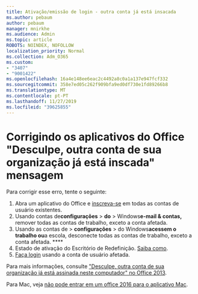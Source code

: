 ```yaml
---
title: Ativação/emissão de login - outra conta já está insacada
ms.author: pebaum
author: pebaum
manager: mnirkhe
ms.audience: Admin
ms.topic: article
ROBOTS: NOINDEX, NOFOLLOW
localization_priority: Normal
ms.collection: Adm_O365
ms.custom:
- "3407"
- "9001422"
ms.openlocfilehash: 16a4e148ee6eac2c4492a8c0a1a137e947fcf332
ms.sourcegitcommit: 358e7ed05c262f909bfa9ed0df730e1fd89266b8
ms.translationtype: MT
ms.contentlocale: pt-PT
ms.lasthandoff: 11/27/2019
ms.locfileid: "39625855"
---
```

# <a name="fixing-the-office-apps-sorry-another-account-from-your-organization-is-already-signed-in-message"></a>Corrigindo os aplicativos do Office "Desculpe, outra conta de sua organização já está inscada" mensagem

Para corrigir esse erro, tente o seguinte:

1. Abra um aplicativo do Office e [inscreva-se](https://support.office.com/article/5a20dc11-47e9-4b6f-945d-478cb6d92071) em todas as contas de usuário existentes.   
2. Usando contas de**configurações** >  **do** > Windows**e-mail & contas,** remover todas as contas de trabalho, exceto a conta afetada. 
3. Usando as contas de > **configurações** > do Windows**acessem o trabalho ou**a escola, desconecte todas as contas de trabalho, exceto a conta afetada. **** 
4. Estado de ativação do Escritório de Redefinição. [Saiba como](https://docs.microsoft.com/office365/troubleshoot/activation/reset-office-365-proplus-activation-state
).
5. [Faça login](https://support.office.com/article/628ea040-f265-49de-b986-be09c3ebf8a9) usando a conta de usuário afetada. 

Para mais informações, consulte ["Desculpe, outra conta de sua organização já está assinada neste computador" no Office 2013](https://docs.microsoft.com/office/troubleshoot/error-messages/another-account-already-signed-in).

Para Mac, veja [não pode entrar em um office 2016 para o aplicativo Mac](https://docs.microsoft.com/office365/troubleshoot/authentication/sign-in-to-office-2016-for-mac-fail).
